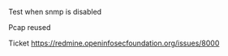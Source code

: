 Test when snmp is disabled

Pcap reused

Ticket https://redmine.openinfosecfoundation.org/issues/8000
